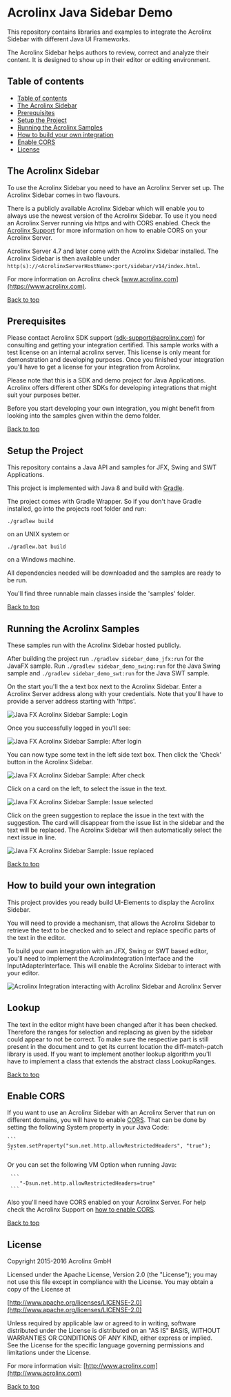 # Acrolinx Java Sidebar Demo

This repository contains libraries and examples to integrate the Acrolinx Sidebar with
different Java UI Frameworks.

The Acrolinx Sidebar helps authors to review, correct and analyze their content.
It is designed to show up in their editor or editing environment.

## Table of contents

   * [Table of contents](#table-of-contents)
   * [The Acrolinx Sidebar](#the-acrolinx-sidebar)
   * [Prerequisites](#prerequisites)
   * [Setup the Project](#setup-the-project)
   * [Running the Acrolinx Samples](#running-the-acrolinx-samples)
   * [How to build your own integration](#how-to-build-your-own-integration)
   * [Enable CORS](#enable-cors)
   * [License](#license)


## The Acrolinx Sidebar

To use the Acrolinx Sidebar you need to have an Acrolinx Server set up.
The Acrolinx Sidebar comes in two flavours.

There is a publicly available Acrolinx Sidebar which will enable you to always use the newest
version of the Acrolinx Sidebar.
To use it you need an Acrolinx Server running via https and with CORS enabled.
Check the [Acrolinx Support](https://support.acrolinx.com/hc/en-us/articles/203851132-Setting-up-the-Acrolinx-Sidebar#Enable_Cross_Origin_Resource_Sharing_CORS_on_your_Core_Server_)
for more information on how to enable CORS on your Acrolinx Server.

Acrolinx Server 4.7 and later come with the Acrolinx Sidebar installed.
The Acrolinx Sidebar is then available under
`http(s)://<AcrolinxServerHostName>:port/sidebar/v14/index.html`.

For more information on Acrolinx check [www.acrolinx.com](https://www.acrolinx.com).

[Back to top](#acrolinx-java-sidebar-demo)

## Prerequisites

Please contact Acrolinx SDK support (sdk-support@acrolinx.com) for consulting and getting your integration certified.
This sample works with a test license on an internal acrolinx server.
This license is only meant for demonstration and developing purposes.
Once you finished your integration you'll have to get a license for your integration from Acrolinx.

Please note that this is a SDK and demo project for Java Applications.
Acrolinx offers different other SDKs for developing integrations that might suit your purposes better.

Before you start developing your own integration, you might benefit from looking into the samples given within the demo folder.

[Back to top](#acrolinx-java-sidebar-demo)

## Setup the Project

This repository contains a Java API and samples for JFX, Swing and SWT Applications.

This project is implemented with Java 8 and build with [Gradle](https://gradle.org/).

The project comes with Gradle Wrapper. So if you don't have Gradle installed, go into the projects root folder and run:

`./gradlew build`

on an UNIX system or

`./gradlew.bat build`

on a Windows machine.

All dependencies needed will be downloaded and the samples are ready to be run.

You'll find three runnable main classes inside the 'samples' folder.

[Back to top](#acrolinx-java-sidebar-demo)

## Running the Acrolinx Samples

These samples run with the Acrolinx Sidebar hosted publicly.

After building the project run `./gradlew sidebar_demo_jfx:run` for the JavaFX sample.
Run `./gradlew sidebar_demo_swing:run` for the Java Swing sample
and `./gradlew sidebar_demo_swt:run` for the Java SWT sample.

On the start you'll the a text box next to the Acrolinx Sidebar.
Enter a Acrolinx Server address along with your credentials.
Note that you'll have to provide a server address starting with 'https'.

![Java FX Acrolinx Sidebar Sample: Login](/doc/img/LoginScreen.png)

Once you successfully logged in you'll see:

![Java FX Acrolinx Sidebar Sample: After login](/doc/img/ScreenshotIntegration.png)

You can now type some text in the left side text box. Then click the 'Check' button in the Acrolinx Sidebar.

![Java FX Acrolinx Sidebar Sample: After check](/doc/img/AcrolinxDemoCheck.png)

Click on a card on the left, to select the issue in the text.

![Java FX Acrolinx Sidebar Sample: Issue selected](/doc/img/ScreenIssueSelected.png)

Click on the green suggestion to replace the issue in the text with the suggestion.
The card will disappear from the issue list in the sidebar and the text will be replaced.
The Acrolinx Sidebar will then automatically select the next issue in line.

![Java FX Acrolinx Sidebar Sample: Issue replaced](/doc/img/IssueReplaced.png)

[Back to top](#acrolinx-java-sidebar-demo)

## How to build your own integration

This project provides you ready build UI-Elements to display the Acrolinx Sidebar.

You will need to provide a mechanism, that allows the Acrolinx Sidebar to retrieve the text to be checked and to select
and replace specific parts of the text in the editor.

To build your own integration with an JFX, Swing or SWT based editor, you'll need to implement the AcrolinxIntegration
Interface and the InputAdapterInterface. This will enable the Acrolinx Sidebar to interact with your editor.

![Acrolinx Integration interacting with Acrolinx Sidebar and Acrolinx Server](/doc/img/ArchitectureInterfaces.png)

## Lookup

The text in the editor might have been changed after it has been checked. Therefore the ranges for selection and replacing
as given by the sidebar could appear to not be correct. To make sure the respective part is still present in the document and to
get its current location the diff-match-patch library is used. If you want to implement another lookup algorithm you'll
have to implement a class that extends the abstract class LookupRanges.

[Back to top](#acrolinx-java-sidebar-demo)

## Enable CORS

If you want to use an Acrolinx Sidebar with an Acrolinx Server that run on different domains, you will have to enable
[CORS](https://en.wikipedia.org/wiki/Cross-origin_resource_sharing). That can be done by setting the following System
property in your Java Code:

    ```
    System.setProperty("sun.net.http.allowRestrictedHeaders", "true");
    ```

Or you can set the following VM Option when running Java:

     ```
        "-Dsun.net.http.allowRestrictedHeaders=true"
     ```

Also you'll need have CORS enabled on your Acrolinx Server.
For help check the Acrolinx Support on [how to enable CORS](https://support.acrolinx.com/hc/en-us/articles/203851132#task_izv_qn4_fv).

[Back to top](#acrolinx-java-sidebar-demo)

## License

Copyright 2015-2016 Acrolinx GmbH

Licensed under the Apache License, Version 2.0 (the "License"); you may not use this file except in compliance with the License. You may obtain a copy of the License at

[http://www.apache.org/licenses/LICENSE-2.0](http://www.apache.org/licenses/LICENSE-2.0)

Unless required by applicable law or agreed to in writing, software distributed under the License is distributed on an "AS IS" BASIS, WITHOUT WARRANTIES OR CONDITIONS OF ANY KIND, either express or implied. See the License for the specific language governing permissions and limitations under the License.

For more information visit: [http://www.acrolinx.com](http://www.acrolinx.com)

[Back to top](#acrolinx-java-sidebar-demo)



